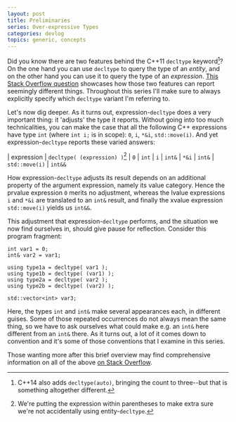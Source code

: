```yaml
---
layout: post
title: Preliminaries
series: Over-expressive Types
categories: devlog
topics: generic, concepts
---
```


Did you know there are two features behind the C++11 `decltype` keyword[^1]? On the one hand you can
use `decltype` to query the type of an *entity*, and on the other hand you can use it to query the
type of an *expression*. [This Stack Overflow
question](http://stackoverflow.com/questions/3097779/decltype-and-parentheses) showcases how those
two features can report seemingly different things. Throughout this series I'll make sure to always
explicitly specify which `decltype` variant I'm referring to.

  [^1]: C++14 also adds `decltype(auto)`, bringing the count to three--but that is something
    altogether different.

Let's now dig deeper. As it turns out, expression-`decltype` does a very important thing: it
'adjusts' the type it reports. Without going into too much technicalities, you can make the case
that all the following C++ expressions have type `int` (where `int i;` is in scope): `0`, `i`,
`*&i`, `std::move(i)`. And yet expression-`decltype` reports these varied answers:

| expression | `decltype( (expression) )`[^2]
| `0` | `int`
| `i` | `int&`
| `*&i` | `int&`
| `std::move(i)` | `int&&`

How expression-`decltype` adjusts its result depends on an additional property of the argument
expression, namely its value category. Hence the prvalue expression `0` merits no adjustment,
whereas the lvalue expressions `i` and `*&i` are translated to an `int&` result, and finally the
xvalue expression `std::move(i)` yields us `int&&`.

This adjustment that expression-`decltype` performs, and the situation we now find ourselves in,
should give pause for reflection. Consider this program fragment:

    int var1 = 0;
    int& var2 = var1;

    using type1a = decltype( var1 );
    using type1b = decltype( (var1) );
    using type2a = decltype( var2 );
    using type2b = decltype( (var2) );

    std::vector<int> var3;

Here, the types `int` and `int&` make several appearances each, in different guises. Some of those
repeated occurrences do not always mean the same thing, so we have to ask ourselves what could make
e.g. an `int&` here different from an `int&` there. As it turns out, a lot of it comes down to
convention and it's some of those conventions that I examine in this series.

Those wanting more after this brief overview may find comprehensive information on all of the above
[on Stack
Overflow](http://stackoverflow.com/questions/17241614/in-c-what-expressions-yield-a-reference-type-when-decltype-is-applied-to-them).

  [^2]: We're putting the expression within parentheses to make extra sure we're not accidentally
    using entity-`decltype`.
